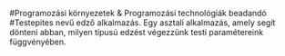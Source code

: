 #Programozási környezetek & Programozási technológiák beadandó
#Testepites nevű edző alkalmazás.
Egy asztali alkalmazás, amely segít dönteni abban, milyen típusú edzést végezzünk testi paramétereink függvényében.
